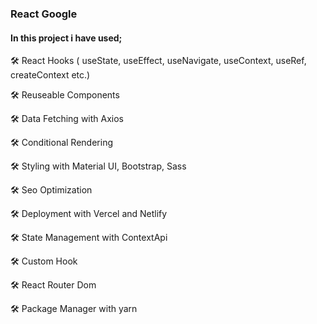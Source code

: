 ### React Google

#### In this project i have used;

🛠 React Hooks ( useState, useEffect, useNavigate, useContext, useRef, createContext etc.)

🛠 Reuseable Components

🛠 Data Fetching with Axios

🛠 Conditional Rendering

🛠 Styling with Material UI, Bootstrap, Sass

🛠 Seo Optimization

🛠 Deployment with Vercel and Netlify

🛠 State Management with ContextApi

🛠 Custom Hook

🛠 React Router Dom

🛠 Package Manager with yarn

